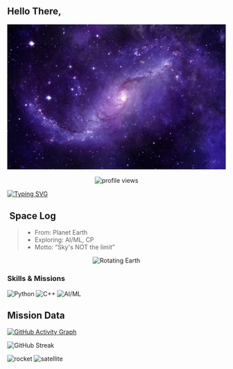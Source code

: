 ## Hello There,
![Space Banner](banner.png)

<p align="center">
  <!-- Galactic Visitor Counter -->
  <img src="https://komarev.com/ghpvc/?username=TheNandinee&label=Visitors+in+the+Galaxy&color=blueviolet&style=for-the-badge" alt="profile views" />
</p>


[![Typing SVG](https://readme-typing-svg.herokuapp.com?font=Orbitron&size=28&duration=4000&color=00F0FF&center=true&vCenter=true&width=900&lines=🚀+Welcome+to+The+Nandinee's+Galaxy!;🌌+Cracking+Codes,+Charting+Paths;🔥+Driven+by+Curiosity)](https://git.io/typing-svg)

## ​ Space Log
>
> - From: Planet Earth 
> - Exploring: AI/ML, CP
> - Motto: “Sky's NOT the limit”

<!-- Live Rotating Planet Animation -->
<p align="center">
  <img src="https://media.tenor.com/Ug6cbVA1ZsMAAAAC/earth-rotating.gi](https://cdn.pixabay.com/animation/2022/11/13/07/16/07-16-41-513_512.gif" width="120" alt="Rotating Earth" />
</p>


### Skills & Missions
![Python](https://img.shields.io/badge/Python-000?style=for-the-badge&logo=python&logoColor=blue)
![C++](https://img.shields.io/badge/C++-000?style=for-the-badge&logo=c%2B%2B&logoColor=00599C)
![AI/ML](https://img.shields.io/badge/AI%2FML-000?style=for-the-badge&logo=tensorflow&logoColor=FF6F00)


## Mission Data

[![GitHub Activity Graph](https://github-readme-activity-graph.vercel.app/graph?username=TheNandinee&theme=react-dark)](https://github.com/ashutosh00710/github-readme-activity-graph)

![GitHub Streak](https://streak-stats.demolab.com?user=TheNandinee&theme=neon-dark&hide_border=true)

<img src="https://media.giphy.com/media/26Fxy3Iz1ari8oytO/giphy.gif" width="50" alt="rocket" />  
<img src="https://media.giphy.com/media/3oEjI6SIIHBdRxXI40/giphy.gif" width="50" alt="satellite" />

